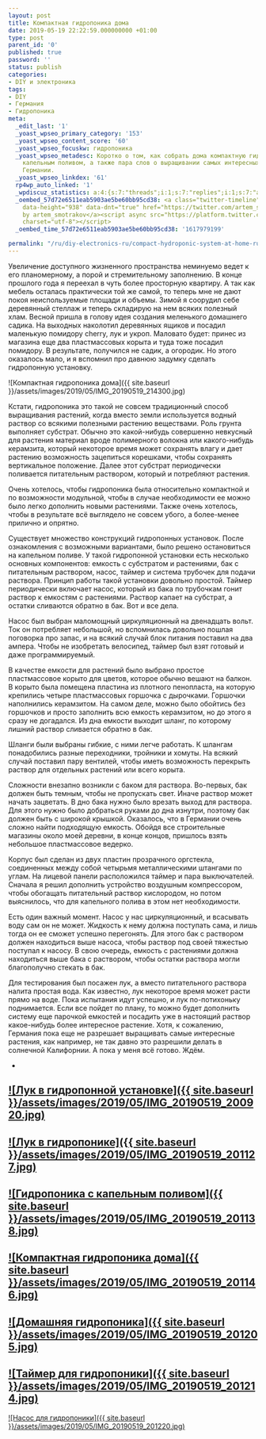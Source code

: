 ```yaml
---
layout: post
title: Компактная гидропоника дома
date: 2019-05-19 22:22:59.000000000 +01:00
type: post
parent_id: '0'
published: true
password: ''
status: publish
categories:
- DIY и электроника
tags:
- DIY
- Германия
- Гидропоника
meta:
  _edit_last: '1'
  _yoast_wpseo_primary_category: '153'
  _yoast_wpseo_content_score: '60'
  _yoast_wpseo_focuskw: гидропоника
  _yoast_wpseo_metadesc: Коротко о том, как собрать дома компактную гидропонику с
    капельным поливом, а также пара слов о выращивании самых интересных растений в
    Германии.
  _yoast_wpseo_linkdex: '61'
  rp4wp_auto_linked: '1'
  _wpdiscuz_statistics: a:4:{s:7:"threads";i:1;s:7:"replies";i:1;s:7:"authors";i:2;s:14:"recent_authors";a:2:{i:0;O:8:"stdClass":3:{s:20:"comment_author_email";s:25:"artem.smotrakov@gmail.com";s:14:"comment_author";s:5:"Artem";s:7:"user_id";s:1:"1";}i:1;O:8:"stdClass":3:{s:20:"comment_author_email";s:22:"ptushkin.job@gmail.com";s:14:"comment_author";s:14:"Алексей";s:7:"user_id";s:1:"0";}}}
  _oembed_57d72e6511eab5903ae5be60bb95cd38: <a class="twitter-timeline" data-width="625"
    data-height="938" data-dnt="true" href="https://twitter.com/artem_smotrakov?ref_src=twsrc%5Etfw">Tweets
    by artem_smotrakov</a><script async src="https://platform.twitter.com/widgets.js"
    charset="utf-8"></script>
  _oembed_time_57d72e6511eab5903ae5be60bb95cd38: '1617979199'

permalink: "/ru/diy-electronics-ru/compact-hydroponic-system-at-home-ru.html"
---
```

<!-- wp:paragraph -->

Увеличение доступного жизненного пространства неминуемо ведет к его планомерному, а порой и стремительному заполнению. В конце прошлого года я переехал в чуть более просторную квартиру. А так как мебель осталась практически той же самой, то теперь мне не дают покоя неиспользуемые площади и объемы. Зимой я соорудил себе деревянный стеллаж и теперь складирую на нем всяких полезный хлам. Весной пришла в голову идея создания меленького домашнего садика. На выходных наколотил деревянных ящиков и посадил маленькую помидору cherry, лук и укроп. Маловато будет: принес из магазина еще два пластмассовых корыта и туда тоже посадил помидору. В результате, получился не садик, а огородик. Но этого оказалось мало, и я вспомнил про давнюю задумку сделать гидропонную установку.

<!-- /wp:paragraph -->

<!-- wp:image {"id":3117,"align":"center"} -->

![Компактная гидропоника дома]({{ site.baseurl }}/assets/images/2019/05/IMG_20190519_214300.jpg)

<!-- /wp:image -->

<!-- wp:more -->  
<!--more-->  
<!-- /wp:more -->

<!-- wp:paragraph -->

Кстати, гидропоника это такой не совсем традиционный способ выращивания растений, когда вместо земли используется водный раствор со всякими полезными растению веществами. Роль грунта выполняет субстрат. Обычно это какой-нибудь совершенно невкусный для растения материал вроде полимерного волокна или какого-нибудь керамзита, который некоторое время может сохранять влагу и дает растению возможность зацепиться корешками, чтобы сохранять вертикальное положение. Далее этот субстрат периодически поливается питательным раствором, который и потребляют растения.

<!-- /wp:paragraph -->

<!-- wp:paragraph -->

Очень хотелось, чтобы гидропоника была относительно компактной и по возможности модульной, чтобы в случае необходимости ее можно было легко дополнить новыми растениями. Также очень хотелось, чтобы в результате всё выглядело не совсем убого, а более-менее прилично и опрятно.

<!-- /wp:paragraph -->

<!-- wp:paragraph -->

Существует множество конструкций гидропонных установок. После ознакомления с возможными вариантами, было решено остановиться на капельном поливе. У такой гидропонной установки есть несколько основных компонентов: емкость с субстратом и растениями, бак с питательным раствором, насос, таймер и система трубочек для подачи раствора. Принцип работы такой установки довольно простой. Таймер периодически включает насос, который из бака по трубочкам гонит раствор к емкостям с растениями. Раствор капает на субстрат, а остатки сливаются обратно в бак. Вот и все дела.

<!-- /wp:paragraph -->

<!-- wp:paragraph -->

Насос был выбран маломощный циркуляционный на двенадцать вольт. Ток он потребляет небольшой, но вспомнилась довольно пошлая поговорка про запас, и на всякий случай блок питания поставил на два ампера. Чтобы не изобретать велосипед, таймер был взят готовый и даже программируемый.

<!-- /wp:paragraph -->

<!-- wp:paragraph -->

В качестве емкости для растений было выбрано простое пластмассовое корыто для цветов, которое обычно вешают на балкон. В корыто была помещена пластина из плотного пенопласта, на которую крепились четыре пластмассовых горшочка с дырочками. Горшочки наполнились керамзитом. На самом деле, можно было обойтись без горшочков и просто заполнить всю емкость керамзитом, но до этого я сразу не догадался. Из дна емкости выходит шланг, по которому лишний раствор сливается обратно в бак.

<!-- /wp:paragraph -->

<!-- wp:paragraph -->

Шланги были выбраны гибкие, с ними легче работать. К шлангам понадобились разные переходники, тройники и хомуты. На всякий случай поставил пару вентилей, чтобы иметь возможность перекрыть раствор для отдельных растений или всего корыта.

<!-- /wp:paragraph -->

<!-- wp:paragraph -->

Сложности внезапно возникли с баком для раствора. Во-первых, бак должен быть темным, чтобы не пропускать свет. Иначе раствор может начать зацветать. В дно бака нужно было врезать выход для раствора. Для этого нужно было добраться руками до дна изнутри, поэтому бак должен быть с широкой крышкой. Оказалось, что в Германии очень сложно найти подходящую емкость. Обойдя все строительные магазины около моей деревни, в конце концов, пришлось взять небольшое пластмассовое ведерко.

<!-- /wp:paragraph -->

<!-- wp:paragraph -->

Корпус был сделан из двух пластин прозрачного оргстекла, соединенных между собой четырьмя металлическими штангами по углам. На лицевой панели расположился таймер и пара выключателей. Сначала я решил дополнить устройство воздушным компрессором, чтобы обогащать питательный раствор кислородом, но потом выяснилось, что для капельного полива в этом нет необходимости.

<!-- /wp:paragraph -->

<!-- wp:paragraph -->

Есть один важный момент. Насос у нас циркуляционный, и всасывать воду сам он не может. Жидкость к нему должна поступать сама, и лишь тогда он ее сможет успешно перегонять. Для этого бак с раствором должен находиться выше насоса, чтобы раствор под своей тяжестью поступал к насосу. В свою очередь, емкость с растениями должна находиться выше бака с раствором, чтобы остатки раствора могли благополучно стекать в бак.

<!-- /wp:paragraph -->

<!-- wp:paragraph -->

Для тестирования был посажен лук, а вместо питательного раствора налита простая вода. Как известно, лук некоторое время может расти прямо на воде. Пока испытания идут успешно, и лук по-потихоньку поднимается. Если все пойдет по плану, то можно будет дополнить систему еще парочкой емкостей и посадить уже в настоящий раствор какое-нибудь более интересное растение. Хотя, к сожалению, Германия пока еще не разрешает выращивать самые интересные растения, как например, не так давно это разрешили делать в солнечной Калифорнии. А пока у меня всё готово. Ждём.

<!-- /wp:paragraph -->

<!-- wp:gallery {"ids":[3107,3108,3109,3110,3111,3112,3113],"columns":2,"linkTo":"media","align":"center"} -->

- 
[![Лук в гидропонной установке]({{ site.baseurl }}/assets/images/2019/05/IMG_20190519_200920.jpg)](/wp-content/uploads/2019/05/IMG_20190519_200920.jpg)
- 
[![Лук в гидропонике]({{ site.baseurl }}/assets/images/2019/05/IMG_20190519_201127.jpg)](/wp-content/uploads/2019/05/IMG_20190519_201127.jpg)
- 
[![Гидропоника с капельным поливом]({{ site.baseurl }}/assets/images/2019/05/IMG_20190519_201138.jpg)](/wp-content/uploads/2019/05/IMG_20190519_201138.jpg)
- 
[![Компактная гидропоника дома]({{ site.baseurl }}/assets/images/2019/05/IMG_20190519_201146.jpg)](/wp-content/uploads/2019/05/IMG_20190519_201146.jpg)
- 
[![Домашняя гидропоника]({{ site.baseurl }}/assets/images/2019/05/IMG_20190519_201205.jpg)](/wp-content/uploads/2019/05/IMG_20190519_201205.jpg)
- 
[![Таймер для гидропоники]({{ site.baseurl }}/assets/images/2019/05/IMG_20190519_201214.jpg)](/wp-content/uploads/2019/05/IMG_20190519_201214.jpg)
- 
[![Насос для гидропоники]({{ site.baseurl }}/assets/images/2019/05/IMG_20190519_201220.jpg)](/wp-content/uploads/2019/05/IMG_20190519_201220.jpg)

<!-- /wp:gallery -->

